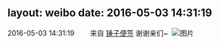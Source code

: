 layout: weibo
date: 2016-05-03 14:31:19
---
<meta name="referrer" content="no-referrer" />

2016-05-03 14:31:19  &nbsp;&nbsp;&nbsp;&nbsp;&nbsp;&nbsp; 来自 <a href="http://app.weibo.com/t/feed/4WCtHv" rel="nofollow">锤子便签</a>
谢谢亲们~ ​​​
![图片](https://ww4.sinaimg.cn/large/6d2a6003jw1f3i6mvq16bj20ri13qaie.jpg)

